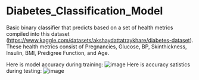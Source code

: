 # Diabetes_Classification_Model

Basic binary classifier that predicts based on a set of health metrics compiled into this dataset (https://www.kaggle.com/datasets/akshaydattatraykhare/diabetes-dataset).
These health metrics consist of Pregnancies, Glucose, BP, Skinthickness, Insulin, BMI, Predigree Function, and Age.

Here is model accuracy during training:
![image](https://github.com/connordolley/Diabetes_Classification_Model/assets/88245714/c9996412-d2cc-4724-b3f1-dd91f620393d)
Here is accuracy satistics during testing:
![image](https://github.com/connordolley/Diabetes_Classification_Model/assets/88245714/71a5fc4b-b17e-4f3a-8b0f-a4fcba359ca3)

